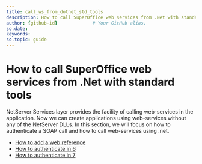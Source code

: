 ```yaml
---
title: call_ws_from_dotnet_std_tools
description: How to call SuperOffice web services from .Net with standard tools
author: {github-id}             # Your GitHub alias.
so.date:
keywords:
so.topic: guide
---
```


# How to call SuperOffice web services from .Net with standard tools

NetServer Services layer provides the facility of calling web-services in the application. Now we can create applications using web-services without any of the NetServer DLLs. In this section, we will focus on how to authenticate a SOAP call and how to call web-services using .net.

* [How to add a web reference][1]
* [How to authenticate in 6][2]
* [How to authenticate in 7][3]

<!-- Referenced links -->
[1]: add-web-reference.md
[2]: ../make-soap-call-crm6.md
[3]: ../make-soap-call-crm7.md

